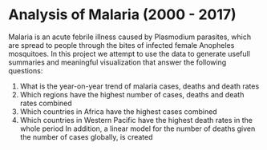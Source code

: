 # Analysis of Malaria (2000 - 2017)
Malaria is an acute febrile illness caused by Plasmodium parasites, which are spread to people through the bites of infected female Anopheles mosquitoes.
In this project we attempt to use the data to generate usefull summaries and meaningful visualization
that answer the following questions:
1. What is the year-on-year trend of malaria cases, deaths and death rates
2. Which regions have the highest number of cases, deaths and death rates combined
3. Which countries in Africa have the highest cases combined
4. Which countries in Western Pacific have the highest death rates in the whole period
In addition, a linear model for the number of deaths given the number of cases globally, is created
